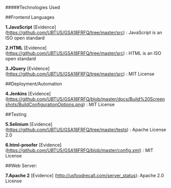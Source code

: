 #####Technologies Used

##Frontend Languages

**1.JavaScript** [Evidence] (https://github.com/UBTUS/GSA18FRFQ/tree/master/src)  : JavaScript is an ISO open standard

**2.HTML** [Evidence] (https://github.com/UBTUS/GSA18FRFQ/tree/master/src)  : HTML is an ISO open standard

**3.JQuery** [Evidence] (https://github.com/UBTUS/GSA18FRFQ/tree/master/src)  : MIT License

##Deployment/Automation

**4.Jenkins** [Evidence] (https://github.com/UBTUS/GSA18FRFQ/blob/master/docs/Build%20Screenshots/BuildConfigurationOptions.png) : MIT License

##Testing

**5.Selinium** [Evidence] (https://github.com/UBTUS/GSA18FRFQ/tree/master/tests) :  Apache License 2.0

**6.html-proofer** [Evidence] (https://github.com/UBTUS/GSA18FRFQ/blob/master/config.xml) : MIT License

##Web Server:

**7.Apache 2**  [Evidence] (http://usfoodrecall.com/server_status): Apache 2.0 License